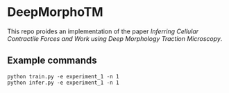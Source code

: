 # DeepMorphoTM

This repo proides an implementation of the paper *Inferring Cellular Contractile Forces and Work using Deep Morphology Traction Microscopy*.

## Example commands
```
python train.py -e experiment_1 -n 1
python infer.py -e experiment_1 -n 1
```
